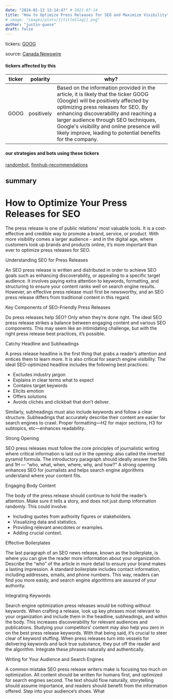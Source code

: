 ```yaml
---
date: "2024-01-13 13:14:47" # 2021-07-14
title: "How to Optimize Press Releases for SEO and Maximize Visibility"
# image: "images/plots/{{titleSlag}}.png"
author: "justin-guese"
draft: false
---
```

tickers: <a href='https://finance.yahoo.com/quote/GOOG' target='_blank'>GOOG</a> 

source: <a href='https://www.newswire.ca/resources/articles/seo-press-releases/' target='_blank'>Canada Newswire</a>

#### tickers affected by this

| ticker | polarity | why? |
|------------|------------|------------|
| GOOG | positively | Based on the information provided in the article, it is likely that the ticker GOOG (Google) will be positively affected by optimizing press releases for SEO. By enhancing discoverability and reaching a larger audience through SEO techniques, Google's visibility and online presence will likely improve, leading to potential benefits for the company. |



#### our strategies and bots using these tickers

[randombot](/strategies/randombot), [finnhub-recommendations](/strategies/finnhub-recommendations)

## summary

# How to Optimize Your Press Releases for SEO

The press release is one of public relations’ most valuable tools. It is a cost-effective and credible way to promote a brand, service, or product. With more visibility comes a larger audience - and in the digital age, where customers look up brands and products online, it’s more important than ever to optimize press releases for SEO.

Understanding SEO for Press Releases

An SEO press release is written and distributed in order to achieve SEO goals such as enhancing discoverability, or appealing to a specific target audience. It involves paying extra attention to keywords, formatting, and structuring to ensure your content ranks well on search engine results. However, an effective press release must first be newsworthy, and an SEO press release differs from traditional content in this regard.

Key Components of SEO-Friendly Press Releases

Do press releases help SEO? Only when they’re done right. The ideal SEO press release strikes a balance between engaging content and various SEO components. This may seem like an intimidating challenge, but with the right press release best practices, it’s possible.

Catchy Headline and Subheadings

A press release headline is the first thing that grabs a reader’s attention and entices them to learn more. It is also critical for search engine visibility. The ideal SEO-optimized headline includes the following best practices:
- Excludes industry jargon
- Explains in clear terms what to expect
- Contains target keywords
- Elicits emotion
- Offers solutions
- Avoids clichés and clickbait that don’t deliver.

Similarly, subheadings must also include keywords and follow a clear structure. Subheadings that accurately describe their content are easier for search engines to crawl. Proper formatting—H2 for major sections, H3 for subtopics, etc—enhances readability.

Strong Opening

SEO press releases must follow the core principles of journalistic writing where critical information is laid out in the opening: also called the inverted pyramid formula. The introductory paragraph should ideally answer the 5Ws and 1H — “who, what, when, where, why, and how?” A strong opening enhances SEO for journalists and helps search engine algorithms understand where your content fits.

Engaging Body Content

The body of the press release should continue to hold the reader’s attention. Make sure it tells a story, and does not just dump information randomly. This could involve:
- Including quotes from authority figures or stakeholders.
- Visualizing data and statistics.
- Providing relevant anecdotes or examples.
- Adding crucial context.

Effective Boilerplates

The last paragraph of an SEO news release, known as the boilerplate, is where you can give the reader more information about your organization. Describe the “who” of the article in more detail to ensure your brand makes a lasting impression. A standard boilerplate includes contact information, including addresses, emails, and phone numbers. This way, readers can find you more easily, and search engine algorithms are assured of your authority.

Integrating Keywords

Search engine optimization press releases would be nothing without keywords. When crafting a release, look up key phrases most relevant to your organization and include them in the headline, subheadings, and within the body. This increases discoverability for relevant audiences and publications. Studying your competitors’ content may also help you zero in on the best press release keywords. With that being said, it’s crucial to steer clear of keyword stuffing. When press releases turn into vessels for delivering keywords and lack true substance, they put off the reader and the algorithm. Integrate these phrases naturally and authentically.

Writing for Your Audience and Search Engines

A common mistake SEO press release writers make is focusing too much on optimization. All content should be written for humans first, and optimized for search engines second. The text should flow naturally, storytelling should assume importance, and readers should benefit from the information offered. Step into your audience’s shoes. What
